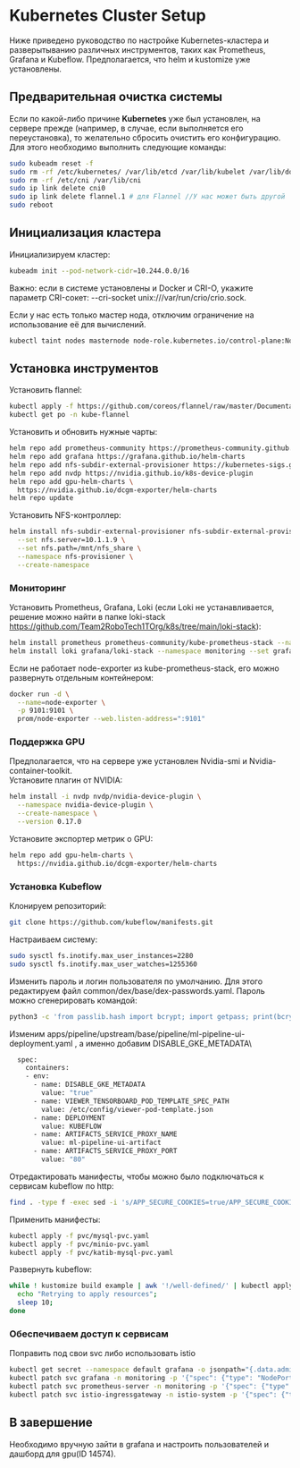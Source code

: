 # Kubernetes Cluster Setup

Ниже приведено руководство по настройке Kubernetes-кластера и разверытыванию различных инструментов, таких как  Prometheus, Grafana и Kubeflow. Предполагается, что helm и kustomize уже установлены.  

## Предварительная очистка системы

Если по какой-либо причине **Kubernetes** уже был установлен, на сервере прежде (например, в случае, если выполняется его переустановка), то желательно сбросить очистить его конфигурацию. Для этого необходимо выполнить следующие команды:

```bash
sudo kubeadm reset -f
sudo rm -rf /etc/kubernetes/ /var/lib/etcd /var/lib/kubelet /var/lib/dockershim /var/run/kubernetes
sudo rm -rf /etc/cni /var/lib/cni
sudo ip link delete cni0
sudo ip link delete flannel.1 # для Flannel //У нас может быть другой
sudo reboot
```

## Инициализация кластера
 
Инициализируем кластер:

```bash
kubeadm init --pod-network-cidr=10.244.0.0/16
```

Важно: если в системе установлены и Docker и CRI-O, укажите параметр CRI-сокет: --cri-socket unix:///var/run/crio/crio.sock.

Если у нас есть только мастер нода, отключим ограничение на использование её для вычислений.

```bash
kubectl taint nodes masternode node-role.kubernetes.io/control-plane:NoSchedule-
```

## Установка инструментов

Установить flannel:

```bash
kubectl apply -f https://github.com/coreos/flannel/raw/master/Documentation/kube-flannel.yml
kubectl get po -n kube-flannel
```
Установить и обновить нужные чарты:

```bash
helm repo add prometheus-community https://prometheus-community.github.io/helm-charts
helm repo add grafana https://grafana.github.io/helm-charts
helm repo add nfs-subdir-external-provisioner https://kubernetes-sigs.github.io/nfs-subdir-external-provisioner/
helm repo add nvdp https://nvidia.github.io/k8s-device-plugin
helm repo add gpu-helm-charts \
  https://nvidia.github.io/dcgm-exporter/helm-charts
helm repo update
```

Установить NFS-контроллер:

```bash
helm install nfs-subdir-external-provisioner nfs-subdir-external-provisioner/nfs-subdir-external-provisioner \
  --set nfs.server=10.1.1.9 \
  --set nfs.path=/mnt/nfs_share \
  --namespace nfs-provisioner \
  --create-namespace
```

### Мониторинг


Установить Prometheus, Grafana, Loki (если Loki не устанавливается, решение можно найти в папке loki-stack https://github.com/Team2RoboTech1TOrg/k8s/tree/main/loki-stack):

```bash
helm install prometheus prometheus-community/kube-prometheus-stack --namespace monitoring --create-namespace
helm install loki grafana/loki-stack --namespace monitoring --set grafana.enabled=false
```

Если не работает node-exporter из kube-prometheus-stack, его можно развернуть отдельным контейнером:

```bash
docker run -d \
  --name=node-exporter \
  -p 9101:9101 \
  prom/node-exporter --web.listen-address=":9101"
```
  
### Поддержка GPU

Предполагается, что на сервере уже установлен Nvidia-smi и Nvidia-container-toolkit.  
Установите плагин от NVIDIA:

```bash
helm install -i nvdp nvdp/nvidia-device-plugin \
  --namespace nvidia-device-plugin \
  --create-namespace \
  --version 0.17.0
```

Установите экспортер метрик о GPU:
```bash
helm repo add gpu-helm-charts \
  https://nvidia.github.io/dcgm-exporter/helm-charts
```

### Установка Kubeflow

Клонируем репозиторий:

```bash
git clone https://github.com/kubeflow/manifests.git
```

Настраиваем систему:
```bash
sudo sysctl fs.inotify.max_user_instances=2280
sudo sysctl fs.inotify.max_user_watches=1255360
```
Изменить пароль и логин пользователя по умолчанию. Для этого редактируем файл common/dex/base/dex-passwords.yaml.
Пароль можно сгенерировать командой: 
```bash
python3 -c 'from passlib.hash import bcrypt; import getpass; print(bcrypt.using(rounds=12, ident="2y").hash(getpass.getpass()))'
```
Изменим  apps/pipeline/upstream/base/pipeline/ml-pipeline-ui-deployment.yaml , а именно добавим DISABLE_GKE_METADATA\
  ```bash
    spec:
      containers:
      - env:
        - name: DISABLE_GKE_METADATA
          value: "true"
        - name: VIEWER_TENSORBOARD_POD_TEMPLATE_SPEC_PATH
          value: /etc/config/viewer-pod-template.json
        - name: DEPLOYMENT
          value: KUBEFLOW
        - name: ARTIFACTS_SERVICE_PROXY_NAME
          value: ml-pipeline-ui-artifact
        - name: ARTIFACTS_SERVICE_PROXY_PORT
          value: "80"
```
Отредактировать манифесты, чтобы можно было подключаться к сервисам kubeflow по http:  
```bash
find . -type f -exec sed -i 's/APP_SECURE_COOKIES=true/APP_SECURE_COOKIES=false/g' {} +
```
Применить манифесты:
```bash
kubectl apply -f pvc/mysql-pvc.yaml
kubectl apply -f pvc/minio-pvc.yaml
kubectl apply -f pvc/katib-mysql-pvc.yaml
```
Развернуть kubeflow:

```bash
while ! kustomize build example | awk '!/well-defined/' | kubectl apply -f -; do 
  echo "Retrying to apply resources"; 
  sleep 10; 
done
```

### Обеспечиваем доступ к сервисам
Поправить под свои svc либо использовать istio

```bash
kubectl get secret --namespace default grafana -o jsonpath="{.data.admin-password}" | base64 --decode ; echo 
kubectl patch svc grafana -n monitoring -p '{"spec": {"type": "NodePort"}}'   
kubectl patch svc prometheus-server -n monitoring -p '{"spec": {"type": "NodePort"}}'
kubectl patch svc istio-ingressgateway -n istio-system -p '{"spec": {"type": "NodePort"}}'
```

## В завершение 
Необходимо вручную зайти в grafana и настроить пользователей и дашборд для gpu(ID 14574). 
